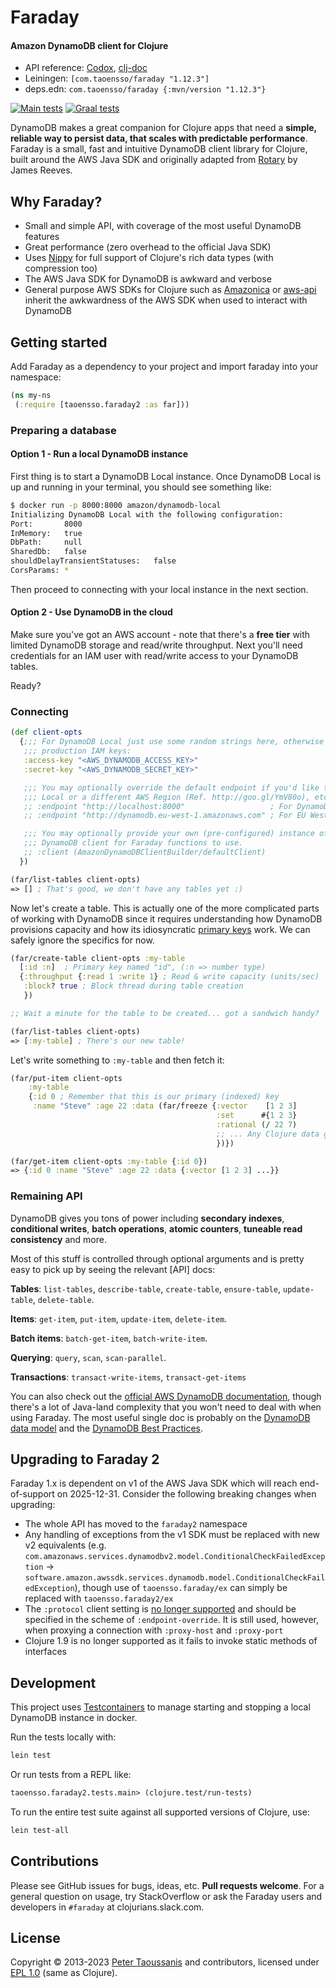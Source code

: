 # Faraday

#### Amazon DynamoDB client for Clojure

* API reference: [Codox][Codox docs], [clj-doc][clj-doc docs]
* Leiningen: `[com.taoensso/faraday "1.12.3"]`
* deps.edn: `com.taoensso/faraday {:mvn/version "1.12.3"}`

[![Main tests][Main tests SVG]][Main tests URL]
[![Graal tests][Graal tests SVG]][Graal tests URL]

DynamoDB makes a great companion for Clojure apps that need a **simple, reliable way to persist data, that scales with predictable performance**. Faraday is a small, fast and intuitive DynamoDB client library for Clojure, built around the AWS Java SDK and originally adapted from [Rotary](https://github.com/weavejester/rotary) by James Reeves.

## Why Faraday?
* Small and simple API, with coverage of the most useful DynamoDB features
* Great performance (zero overhead to the official Java SDK)
* Uses [Nippy](https://github.com/ptaoussanis/nippy) for full support of Clojure's rich data types (with compression too)
* The AWS Java SDK for DynamoDB is awkward and verbose
* General purpose AWS SDKs for Clojure such as [Amazonica](https://github.com/mcohen01/amazonica) or [aws-api](https://github.com/cognitect-labs/aws-api) inherit the awkwardness of the AWS SDK when used to interact with DynamoDB

## Getting started

Add Faraday as a dependency to your project and import faraday into your namespace:

```clojure
(ns my-ns
 (:require [taoensso.faraday2 :as far]))
```

### Preparing a database

#### Option 1 - Run a local DynamoDB instance

First thing is to start a DynamoDB Local instance. Once DynamoDB Local is up and running in your terminal, you should see something like:

```sh
$ docker run -p 8000:8000 amazon/dynamodb-local
Initializing DynamoDB Local with the following configuration:
Port:		8000
InMemory:	true
DbPath:		null
SharedDb:	false
shouldDelayTransientStatuses:	false
CorsParams:	*
```

Then proceed to connecting with your local instance in the next section.

#### Option 2 - Use DynamoDB in the cloud

Make sure you've got an AWS account - note that there's a **free tier** with limited DynamoDB storage and read/write throughput. Next you'll need credentials for an IAM user with read/write access to your DynamoDB tables.

Ready?

### Connecting

```clojure
(def client-opts
  {;;; For DynamoDB Local just use some random strings here, otherwise include your
   ;;; production IAM keys:
   :access-key "<AWS_DYNAMODB_ACCESS_KEY>"
   :secret-key "<AWS_DYNAMODB_SECRET_KEY>"

   ;;; You may optionally override the default endpoint if you'd like to use DynamoDB
   ;;; Local or a different AWS Region (Ref. http://goo.gl/YmV80o), etc.:
   ;; :endpoint "http://localhost:8000"                   ; For DynamoDB Local
   ;; :endpoint "http://dynamodb.eu-west-1.amazonaws.com" ; For EU West 1 AWS region

   ;;; You may optionally provide your own (pre-configured) instance of the Amazon
   ;;; DynamoDB client for Faraday functions to use.
   ;; :client (AmazonDynamoDBClientBuilder/defaultClient)
  })

(far/list-tables client-opts)
=> [] ; That's good, we don't have any tables yet :)
```

Now let's create a table. This is actually one of the more complicated parts of working with DynamoDB since it requires understanding how DynamoDB provisions capacity and how its idiosyncratic [primary keys](http://docs.aws.amazon.com/amazondynamodb/latest/developerguide/DataModel.html#DataModelPrimaryKey) work. We can safely ignore the specifics for now.

```clojure
(far/create-table client-opts :my-table
  [:id :n]  ; Primary key named "id", (:n => number type)
  {:throughput {:read 1 :write 1} ; Read & write capacity (units/sec)
   :block? true ; Block thread during table creation
   })

;; Wait a minute for the table to be created... got a sandwich handy?

(far/list-tables client-opts)
=> [:my-table] ; There's our new table!
```

Let's write something to `:my-table` and then fetch it:

```clojure
(far/put-item client-opts
    :my-table
    {:id 0 ; Remember that this is our primary (indexed) key
     :name "Steve" :age 22 :data (far/freeze {:vector    [1 2 3]
                                              :set      #{1 2 3}
                                              :rational (/ 22 7)
                                              ;; ... Any Clojure data goodness
                                              })})

(far/get-item client-opts :my-table {:id 0})
=> {:id 0 :name "Steve" :age 22 :data {:vector [1 2 3] ...}}
```

### Remaining API

DynamoDB gives you tons of power including **secondary indexes**, **conditional writes**, **batch operations**, **atomic counters**, **tuneable read consistency** and more.

Most of this stuff is controlled through optional arguments and is pretty easy to pick up by seeing the relevant [API] docs:

**Tables**: `list-tables`, `describe-table`, `create-table`, `ensure-table`, `update-table`, `delete-table`.

**Items**: `get-item`, `put-item`, `update-item`, `delete-item`.

**Batch items**: `batch-get-item`, `batch-write-item`.

**Querying**: `query`, `scan`, `scan-parallel`.

**Transactions**: `transact-write-items`, `transact-get-items`

You can also check out the [official AWS DynamoDB documentation](http://aws.amazon.com/documentation/dynamodb/), though there's a lot of Java-land complexity that you won't need to deal with when using Faraday. The most useful single doc is probably on the [DynamoDB data model](http://docs.aws.amazon.com/amazondynamodb/latest/developerguide/DataModel.html) and the [DynamoDB Best Practices](https://docs.aws.amazon.com/amazondynamodb/latest/developerguide/best-practices.html).

## Upgrading to Faraday 2

Faraday 1.x is dependent on v1 of the AWS Java SDK which will reach end-of-support on 2025-12-31. Consider the following breaking changes when upgrading:

 * The whole API has moved to the `faraday2` namespace
 * Any handling of exceptions from the v1 SDK must be replaced with new v2 equivalents (e.g. `com.amazonaws.services.dynamodbv2.model.ConditionalCheckFailedException` -> `software.amazon.awssdk.services.dynamodb.model.ConditionalCheckFailedException`), though use of `taoensso.faraday/ex` can simply be replaced with `taoensso.faraday2/ex`
 * The `:protocol` client setting is [no longer supported](https://docs.aws.amazon.com/sdk-for-java/latest/developer-guide/client-configuration.html#client-config-other-diffs) and should be specified in the scheme of `:endpoint-override`. It is still used, however, when proxying a connection with `:proxy-host` and `:proxy-port`
 * Clojure 1.9 is no longer supported as it fails to invoke static methods of interfaces

## Development

This project uses [Testcontainers](https://www.testcontainers.org/) to manage starting and stopping a local DynamoDB instance in docker.

Run the tests locally with:

```bash
lein test
```

Or run tests from a REPL like:

```clj
taoensso.faraday2.tests.main> (clojure.test/run-tests)
```

To run the entire test suite against all supported versions of Clojure, use:

```bash
lein test-all
```

## Contributions

Please see GitHub issues for bugs, ideas, etc. **Pull requests welcome**. For a general question on usage, try StackOverflow or ask the Faraday users and developers in `#faraday` at clojurians.slack.com.

## License

Copyright &copy; 2013-2023 [Peter Taoussanis][] and contributors, licensed under [EPL 1.0][] (same as Clojure).

<!--- Common links -->
[EPL 1.0]: LICENSE
[Peter Taoussanis]: https://www.taoensso.com

<!--- Project links -->
[Taoensso docs]: https://www.taoensso.com/faraday
[Codox docs]: http://taoensso.github.io/faraday/
[clj-doc docs]: https://cljdoc.org/d/com.taoensso/faraday/

[Clojars SVG]: https://img.shields.io/clojars/v/com.taoensso/faraday.svg
[Clojars URL]: https://clojars.org/com.taoensso/faraday

[Main tests SVG]: https://github.com/taoensso/faraday/actions/workflows/main-tests.yml/badge.svg
[Main tests URL]: https://github.com/taoensso/faraday/actions/workflows/main-tests.yml
[Graal tests SVG]: https://github.com/taoensso/faraday/actions/workflows/graal-tests.yml/badge.svg
[Graal tests URL]: https://github.com/taoensso/faraday/actions/workflows/graal-tests.yml
